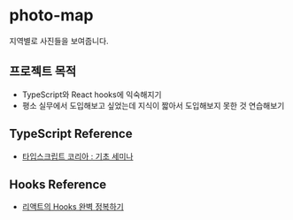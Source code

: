 # photo-map
지역별로 사진들을 보여줍니다. 

## 프로젝트 목적
- TypeScript와 React hooks에 익숙해지기
- 평소 실무에서 도입해보고 싶었는데 지식이 짧아서 도입해보지 못한 것 연습해보기

## TypeScript Reference
- [타입스크립트 코리아 : 기초 세미나](https://www.inflearn.com/course/%ED%83%80%EC%9E%85%EC%8A%A4%ED%81%AC%EB%A6%BD%ED%8A%B8-%EC%BD%94%EB%A6%AC%EC%95%84-1705-%EA%B8%B0%EC%B4%88-%EC%84%B8%EB%AF%B8%EB%82%98)

## Hooks Reference
- [리액트의 Hooks 완벽 정복하기](https://velog.io/@velopert/react-hooks)
